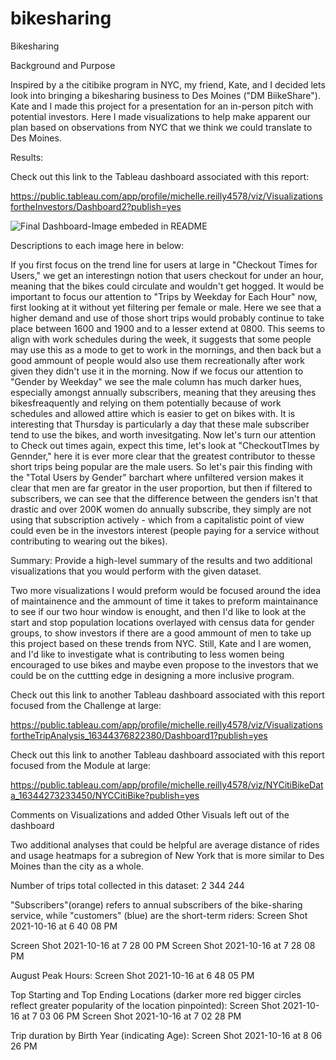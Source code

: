 # bikesharing
Bikesharing

Background and Purpose

Inspired by a the citibike program in NYC, my friend, Kate, and I decided lets look into bringing a bikesharing business to Des Moines ("DM BiikeShare"). Kate and I made this project for a presentation for an in-person pitch with potential investors. Here I made visualizations to help make apparent our plan based on observations from NYC that we think we could translate to Des Moines.

Results:

Check out this link to the Tableau dashboard associated with this report:

https://public.tableau.com/app/profile/michelle.reilly4578/viz/VisualizationsfortheInvestors/Dashboard2?publish=yes

![Final Dashboard-Image embeded in README](https://user-images.githubusercontent.com/82982952/137609998-eeaee7ab-4b06-4506-96f9-a40025b763b0.png)

Descriptions to each image here in below:

If you first focus on the trend line for users at large in "Checkout Times for Users," we get an interestingn notion that users checkout for under an hour, meaning that the bikes could circulate and wouldn't get hogged. It would be important to focus our attention to "Trips by Weekday for Each Hour" now, first looking at it without yet filtering per female or male. Here we see that a higher demand and use of those short trips would probably continue to take place between 1600 and 1900 and to a lesser extend at 0800. This seems to align with work schedules during the week, it suggests that some people may use this as a mode to get to work in the mornings, and then back but a good ammount of people would also use them recreationally after work given they didn't use it in the morning. Now if we focus our attention to "Gender by Weekday" we see the male column has much darker hues, especially amongst annually subscribers, meaning that they areusing thes bikesfreaquently and relying on them potentially because of work schedules and allowed attire which is easier to get on bikes with. It is interesting that Thursday is particularly a day that these male subscriber tend to use the bikes, and worth invesitgating. Now let's turn our attention to Check out times again, expect this time, let's look at "CheckoutTImes by Gennder," here it is ever more clear that the greatest contributor to thesse short trips being popular are the male users. So let's pair this finding with the "Total Users by Gender" barchart where unfiltered version makes it clear that men are far greator in the user proportion, but then if filtered to subscribers, we can see that the difference between the genders isn't that drastic and over 200K women do annually subscribe, they simply are not using that subscription actively - which from a capitalistic point of view could even be in the investors interest (people paying for a service without contributing to wearing out the bikes).

Summary: Provide a high-level summary of the results and two additional visualizations that you would perform with the given dataset.

Two more visualizations I would preform would be focused around the idea of maintainence and the ammount of time it takes to preform maintainance to see if our two hour window is enought, and then I'd like to look at the start and stop population locations overlayed with census data for gender groups, to show investors if there are a good ammount of men to take up this project based on these trends from NYC. Still, Kate and I are women, and I'd like to investigate what is contributing to less women being encouraged to use bikes and maybe even propose to the investors that we could be on the cuttting edge in designing a more inclusive program.

Check out this link to another Tableau dashboard associated with this report focused from the Challenge at large:

https://public.tableau.com/app/profile/michelle.reilly4578/viz/VisualizationsfortheTripAnalysis_16344376822380/Dashboard1?publish=yes

Check out this link to another Tableau dashboard associated with this report focused from the Module at large:

https://public.tableau.com/app/profile/michelle.reilly4578/viz/NYCitiBikeData_16344273233450/NYCCitiBike?publish=yes

Comments on Visualizations and added Other Visuals left out of the dashboard

Two additional analyses that could be helpful are average distance of rides and usage heatmaps for a subregion of New York that is more similar to Des Moines than the city as a whole.


Number of trips total collected in this dataset: 2 344 244

"Subscribers"(orange) refers to annual subscribers of the bike-sharing service, while "customers" (blue) are the short-term riders: Screen Shot 2021-10-16 at 6 40 08 PM

Screen Shot 2021-10-16 at 7 28 00 PM Screen Shot 2021-10-16 at 7 28 08 PM

August Peak Hours: Screen Shot 2021-10-16 at 6 48 05 PM

Top Starting and Top Ending Locations (darker more red bigger circles reflect greater popularity of the location pinpointed): Screen Shot 2021-10-16 at 7 03 06 PM Screen Shot 2021-10-16 at 7 02 28 PM

Trip duration by Birth Year (indicating Age): Screen Shot 2021-10-16 at 8 06 26 PM
